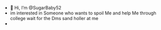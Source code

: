 - 👋 Hi, I’m @SugarBaby52
- im interested in Someone who wants to spoil Me and help Me through college wait for the Dms sand holler at me
- 
